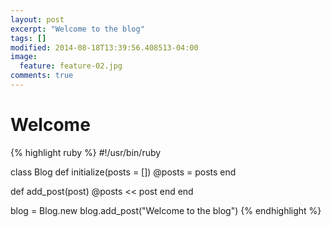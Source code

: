 ```yaml
---
layout: post
excerpt: "Welcome to the blog"
tags: []
modified: 2014-08-18T13:39:56.408513-04:00
image:
  feature: feature-02.jpg
comments: true
---
```


# Welcome

{% highlight ruby %}
#!/usr/bin/ruby

class Blog
  def initialize(posts = [])
    @posts = posts
  end
  
  def add_post(post)
      @posts << post
  end
end

blog = Blog.new
blog.add_post("Welcome to the blog")
{% endhighlight %}
